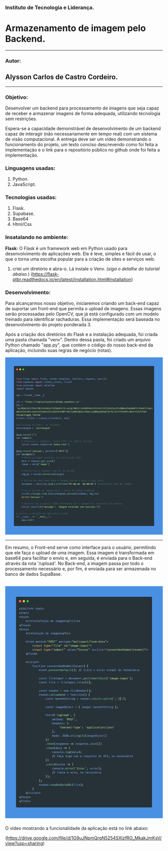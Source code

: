 ### Instituto de Tecnologia e Liderança.
# Armazenamento de imagem pelo Backend.
---

### Autor:

   Alysson Carlos de Castro Cordeiro.
---

---
### **Objetivo:** 

Desenvolver um backend para processamento de imagens que seja capaz de receber e armazenar imagens de forma adequada, utilizando tecnologia sem restrições.

Espera-se a capacidade demonstrável de desenvolvimento de um backend capaz de interagir (não necessariamente em tempo real) com um sistema de visão computacional. A entrega deve ser um vídeo demonstrando o funcionamento do projeto, um texto conciso descrevendo como foi feita a implementação e o link para o repositório público no github onde foi feita a implementação.

### **Linguagens usadas:**

1. Python.
2. JavaScript.

### **Tecnologias usadas:**

1. Flask.
2. Supabase.
3. Base64
4. Html/Css
   
### **Insatalando no ambiente:**

**Flask:**
O Flask é um framework web em Python usado para desenvolvimento de aplicações web. Ele é leve, simples e fácil de usar, o que o torna uma escolha popular para a criação de sites e serviços web.

1. criei um diretório e abra-o. Lá instale o Venv.
   (*siga o detalhe do tutorial abaixo.*)
(https://flask-ptbr.readthedocs.io/en/latest/installation.html#installation)

### **Desenvolvimento:**

Para alcançarmos nosso objetivo, iniciaremos criando um back-end capaz de suportar um front-end que permita o upload de imagens. Essas imagens serão processadas pelo OpenCV, que já está configurado com um modelo treinado para identificar rachaduras. Essa implementação será baseada no desenvolvimento do projeto ponderada 3.

Após a criação dos diretórios do Flask e a instalação adequada, foi criada uma pasta chamada "venv". Dentro dessa pasta, foi criado um arquivo Python chamado "app.py", que contém o código do nosso back-end da aplicação, incluindo suas regras de negócio (rotas).

![rotas](venv/img/carbon.png)

---

Em resumo, o Front-end serve como interface para o usuário, permitindo que ele faça o upload de uma imagem. Essa imagem é transformada em base64 para facilitar o envio e, em seguida, é enviada para o Back-end através da rota '/upload'. No Back-end, a imagem passa por todo o processamento necessário e, por fim, é enviada para ser armazenada no banco de dados SupaBase.

![front-end](venv/img/carbon%20(1).png)
---

O vídeo mostrando a funcionalidade da aplicação está no link abaixo:

(https://drive.google.com/file/d/1G9uJNpmQrgN5254SXlzfRO_MkakJmKsV/view?usp=sharing)